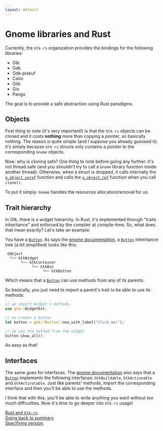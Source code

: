 ```yaml
---
layout: default
---
```


# Gnome libraries and Rust

Currently, the `Gtk-rs` organization provides the bindings for the following libraries:

 * Gtk
 * Gdk
 * Gdk-pixbuf
 * Cairo
 * Glib
 * Gio
 * Pango

The goal is to provide a safe abstraction using Rust paradigms.

## Objects

First thing to note (it's very important!) is that the `Gtk-rs` objects can be cloned and it costs **nothing** more than copying a pointer, so basically nothing. The reason is quite simple (and I suppose you already guessed it): it's simply because `Gtk-rs` structs only contains a pointer to the corresponding `Gnome` objects.

Now: why is cloning safe? One thing to note before going any further: it's not thread safe (and you shouldn't try to call a `Gnome` library function inside another thread). Otherwise, when a struct is dropped, it calls internally the [`g_object_unref`](http://gtk-rs.org/docs/gobject_sys/fn.g_object_unref.html) function and calls the [`g_object_ref`](http://gtk-rs.org/docs/gobject_sys/fn.g_object_ref.html) function when you call `clone()`.

To put it simply: `Gnome` handles the resources allocation/removal for us.

## Trait hierarchy

In Gtk, there is a widget hierarchy. In Rust, it's implemented through "traits inheritance" and enforced by the compiler at compile-time. So, what does that mean exactly? Let's take an example:

You have a [`Button`](http://gtk-rs.org/docs/gtk/struct.Button.html). As says the [gnome documentation](https://developer.gnome.org/gtk3/stable/GtkButton.html), a [`Button`](http://gtk-rs.org/docs/gtk/struct.Button.html) inheritance tree (a bit simplified) looks like this:

```
 GObject
  ╰── GtkWidget
       ╰── GtkContainer
            ╰── GtkBin
                 ╰── GtkButton
```

Which means that a [`Button`](http://gtk-rs.org/docs/gtk/struct.Button.html) can use methods from any of its parents.

So basically, you just need to import a parent's trait to be able to use its methods:

```rust
// we import Widget's methods.
use gtk::WidgetExt;

// we create a button
let button = gtk::Button::new_with_label("Click me!");

// we use the method from the widget
button.show_all();
```

As easy as that!

## Interfaces

The same goes for interfaces. The [gnome documentation](https://developer.gnome.org/gtk3/stable/GtkButton.html) also says that a [`Button`](http://gtk-rs.org/docs/gtk/struct.Button.html) implements the following interfaces: `GtkBuildable`, `GtkActionable` and `GtkActivatable`. Just like parents' methods, import the corresponding interface and then you'll be able to use the methods.

I think that with this, you'll be able to write anything you want without too much difficulties. Now it's time to go deeper into `Gtk-rs` usage!

<div class="footer">
<div><a href="rust_and_gtk">Rust and <code>Gtk-rs</code></a>.</div>
<div><a href="/docs-src/tutorial">Going back to summary</a>.</div>
<div><a href="version">Specifying version</a>.</div>
</div>
